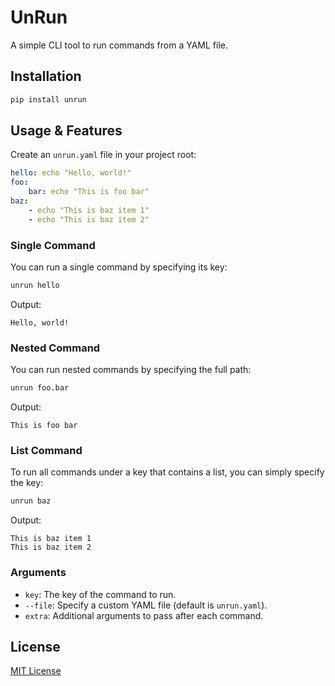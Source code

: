 # UnRun

A simple CLI tool to run commands from a YAML file.

## Installation

```bash
pip install unrun
```

## Usage & Features

Create an `unrun.yaml` file in your project root:

```yaml
hello: echo "Hello, world!"
foo:
    bar: echo "This is foo bar"
baz:
    - echo "This is baz item 1"
    - echo "This is baz item 2"
```

### Single Command

You can run a single command by specifying its key:

```bash
unrun hello
```

Output:

```
Hello, world!
```

### Nested Command
You can run nested commands by specifying the full path:

```bash
unrun foo.bar
```

Output:

```
This is foo bar
```

### List Command
To run all commands under a key that contains a list, you can simply specify the key:

```bash
unrun baz
```

Output:

```
This is baz item 1
This is baz item 2
```

### Arguments

- `key`: The key of the command to run.
- `--file`: Specify a custom YAML file (default is `unrun.yaml`).
- `extra`: Additional arguments to pass after each command.

## License

[MIT License](https://github.com/howcasperwhat/unrun/blob/main/LICENSE)